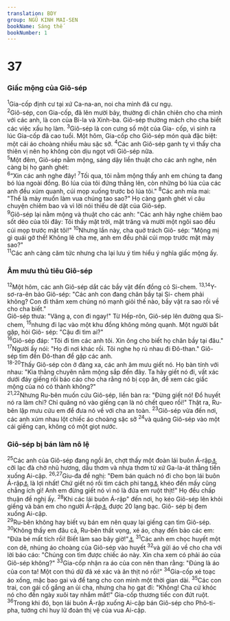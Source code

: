 ```yaml
---
translation: BDY
group: NGŨ KINH MAI-SEN
bookName: Sáng thế 
bookNumber: 1
---
```


<div class="title"><h1>37</h1><h3>Giấc mộng của Giô-sép</h3></div>
<span class="verse sa_37_1"><sup>1</sup>Gia-cốp định cư tại xứ Ca-na-an, noi cha mình đã cư ngụ.<br/></span>
<span class="verse sa_37_2"><sup>2</sup>Giô-sép, con Gia-cốp, đã lên mười bảy, thường đi chăn chiên cho cha mình với các anh, là con của Bi-la và Xinh-ba. Giô-sép thường mách cho cha biết các việc xấu họ làm. </span>
<span class="verse sa_37_3"><sup>3</sup>Giô-sép là con cưng số một của Gia- cốp, vì sinh ra lúc Gia-cốp đã cao tuổi. Một hôm, Gia-cốp cho Giô-sép món quà đặc biệt: một cái áo choàng nhiều màu sặc sỡ. </span>
<span class="verse sa_37_4"><sup>4</sup>Các anh Giô-sép ganh tỵ vì thấy cha thiên vị nên họ không còn dịu ngọt với Giô-sép nữa.<br/></span>
<span class="verse sa_37_5"><sup>5</sup>Một đêm, Giô-sép nằm mộng, sáng dậy liền thuật cho các anh nghe, nên càng bị họ ganh ghét:<br/></span>
<span class="verse sa_37_6"><sup>6</sup>“Xin các anh nghe đây! </span>
<span class="verse sa_37_7"><sup>7</sup>Tối qua, tôi nằm mộng thấy anh em chúng ta đang bó lúa ngoài đồng. Bó lúa của tôi đứng thẳng lên, còn những bó lúa của các anh đều xúm quanh, cúi mọp xuống trước bó lúa tôi.&#34;</span>
<span class="verse sa_37_8"><sup>8</sup>Các anh mỉa mai: &#34;Thế là mày muốn làm vua chúng tao sao?&#34; Họ càng ganh ghét vì câu chuyện chiêm bao và vì lời nói thiếu dè dặt của Giô-sép.<br/></span>
<span class="verse sa_37_9"><sup>9</sup>Giô-sép lại nằm mộng và thuật cho các anh: &#34;Các anh hãy nghe chiêm bao sốt dẻo của tôi đây: Tôi thấy mặt trời, mặt trăng và mười một ngôi sao đều cúi mọp trước mặt tôi!&#34; </span>
<span class="verse sa_37_10"><sup>10</sup>Nhưng lần này, cha quở trách Giô- sép: &#34;Mộng mị gì quái gở thế! Không lẽ cha mẹ, anh em đều phải cúi mọp trước mặt mày sao?&#34;<br/></span>
<span class="verse sa_37_11"><sup>11</sup>Các anh càng căm tức nhưng cha lại lưu ý tìm hiểu ý nghĩa giấc mộng ấy.</span>
<div class="title"><h3>Âm mưu thủ tiêu Giô-sép</h3></div>
<span class="verse sa_37_12"><sup>12</sup>Một hôm, các anh Giô-sép dắt các bầy vật đến đồng cỏ Si-chem. </span>
<span class="verse sa_37_13 sa_37_14"><sup>13,14</sup>Y-sơ-ra-ên bảo Giô-sép: &#34;Các anh con đang chăn bầy tại Si- chem phải không? Con đi thăm xem chúng nó mạnh giỏi thế nào, bầy vật ra sao rồi về cho cha biết.&#34;<br/>Giô-sép thưa: &#34;Vâng ạ, con đi ngay!&#34; Từ Hếp-rôn, Giô-sép lên đường qua Si-chem,</span>
<span class="verse sa_37_15"><sup>15</sup>nhưng đi lạc vào một khu đồng không mông quạnh. Một người bắt gặp, hỏi Giô- sép: &#34;Cậu đi tìm ai?&#34;<br/></span>
<span class="verse sa_37_16"><sup>16</sup>Giô-sép đáp: &#34;Tôi đi tìm các anh tôi. Xin ông cho biết họ chăn bầy tại đâu.&#34; </span>
<span class="verse sa_37_17"><sup>17</sup>Người ấy nói: &#34;Họ đi nơi khác rồi. Tôi nghe họ rủ nhau đi Đô-than.&#34; Giô-sép tìm đến Đô-than để gặp các anh.<br/></span>
<span class="verse sa_37_18 sa_37_19 sa_37_20"><sup>18-20</sup>Thấy Giô-sép còn ở đàng xa, các anh âm mưu giết nó. Họ bàn tính với nhau: &#34;Kìa thằng chuyên nằm mộng sắp đến đây. Ta hãy giết nó đi, vất xác dưới đáy giếng rồi báo cáo cho cha rằng nó bị cọp ăn, để xem các giấc mộng của nó có thành không?&#34;<br/></span>
<span class="verse sa_37_21 sa_37_22"><sup>21,22</sup>Nhưng Ru-bên muốn cứu Giô-sép, liền bàn ra: &#34;Đừng giết nó! Đổ huyết nó ra làm chi? Chỉ quăng nó vào giếng cạn là nó chết queo rồi!&#34; Thật ra, Ru-bên lập mưu cứu em để đưa nó về với cha an toàn. </span>
<span class="verse sa_37_23"><sup>23</sup>Giô-sép vừa đến nơi, các anh xúm nhau lột chiếc áo choàng sặc sỡ </span>
<span class="verse sa_37_24"><sup>24</sup>và quăng Giô-sép vào một cái giếng cạn, không có một giọt nước.</span>
<div class="title"><h3>Giô-sép bị bán làm nô lệ</h3></div>
<span class="verse sa_37_25"><sup>25</sup>Các anh của Giô-sép đang ngồi ăn, chợt thấy một đoàn lái buôn Á-rập<a href="#" data-toggle="tooltip" data-placement="bottom" title="Nt Ích-ma-ên">⚓</a> cỡi lạc đà chở nhũ hương, dầu thơm và nhựa thơm từ xứ Ga-la-át thẳng tiến xuống Ai-cập. </span>
<span class="verse sa_37_26 sa_37_27"><sup>26,27</sup>Giu-đa đề nghị: &#34;Đem bán quách nó đi cho bọn lái buôn Á-rập<a href="#" data-toggle="tooltip" data-placement="bottom" title="Nt Ích-ma-ên">⚓</a> là lợi nhất! Chứ giết nó rồi tìm cách phi tang<a href="#" data-toggle="tooltip" data-placement="bottom" title="Nt giấu máu">⚓</a> khéo đến mấy cũng chẳng ích gì! Anh em đừng giết nó vì nó là đứa em ruột thịt!&#34; Họ đều chấp thuận đề nghị ấy. </span>
<span class="verse sa_37_28"><sup>28</sup>Khi các lái buôn Á-rập&#34; đến nơi, họ kéo Giô-sép lên khỏi giếng và bán em cho người Á-rập<a href="#" data-toggle="tooltip" data-placement="bottom" title="Ni Ma-đi-an">⚓</a> được 20 lạng bạc. Giô- sép bị đem xuống Ai-cập.<br/></span>
<span class="verse sa_37_29"><sup>29</sup>Ru-bên không hay biết vụ bán em nên quay lại giếng cạn tìm Giô-sép. </span>
<span class="verse sa_37_30"><sup>30</sup>Không thấy em đâu cả, Ru-bên thất vọng, xé áo, chạy đến bảo các em: &#34;Đứa bé mất tích rồi! Biết làm sao bây giờ!&#34;<a href="#" data-toggle="tooltip" data-placement="bottom" title="Nt còn tôi sẽ đi đâu?">⚓</a> </span>
<span class="verse sa_37_31"><sup>31</sup>Các anh em chọc huyết một con dê, nhúng áo choàng của Giô-sép vào huyết </span>
<span class="verse sa_37_32"><sup>32</sup>và gửi áo về cho cha với lời báo cáo: &#34;Chúng con tìm được chiếc áo này. Xin cha xem có phải áo của Giô-sép không?&#34; </span>
<span class="verse sa_37_33"><sup>33</sup>Gia-cốp nhận ra áo của con nên than rằng: &#34;Đúng là áo của con ta! Một con thú dữ đã xé xác và ăn thịt nó rồi!&#34; </span>
<span class="verse sa_37_34"><sup>34</sup>Gia-cốp xé toạc áo xống, mặc bao gai và để tang cho con mình một thời gian dài. </span>
<span class="verse sa_37_35"><sup>35</sup>Các con trai, con gái cố gắng an ủi cha, nhưng cha họ gạt đi: &#34;Không! Cha cứ khóc nó cho đến ngày xuôi tay nhắm mắt!&#34; Gia-cốp thương tiếc con đứt ruột. </span>
<span class="verse sa_38_36"><sup>36</sup>Trong khi đó, bọn lái buôn Á-rập xuống Ai-cập bán Giô-sép cho Phô-ti-pha, tướng chỉ huy lữ đoàn thị vệ của vua Ai-cập.</span>
